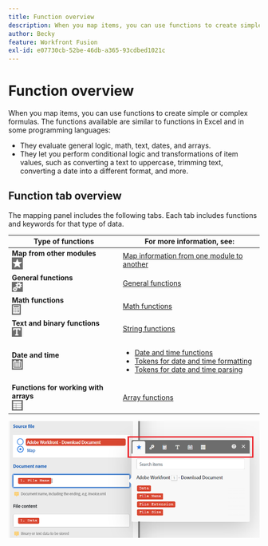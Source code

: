 ```yaml
---
title: Function overview
description: When you map items, you can use functions to create simple or complex formulas.
author: Becky
feature: Workfront Fusion
exl-id: e07730cb-52be-46db-a365-93cdbed1021c
---
```

# Function overview

When you map items, you can use functions to create simple or complex formulas. The functions available are similar to functions in Excel and in some programming languages:

* They evaluate general logic, math, text, dates, and arrays. 
* They let you perform conditional logic and transformations of item values, such as converting a text to uppercase, trimming text, converting a date into a different format, and more. 

## Function tab overview

The mapping panel includes the following tabs. Each tab includes functions and keywords for that type of data.

| Type of functions | For more information, see:|
|---|---|
| **Map from other modules**<br>![](assets/toolbar-icon-functions-you-map-from-other-modules.png) | [Map information from one module to another](/help/workfront-fusion/create-scenarios/map-data/map-data-from-one-to-another.md) |
|  **General functions**<br>![](assets/toolbar-icon-general-function.png)|[General functions](/help/workfront-fusion/references/mapping-panel/functions/general-functions.md) |
| **Math functions**<br>![](assets/toolbar-icon-math-functions.png)| [Math functions](/help/workfront-fusion/references/mapping-panel/functions/math-functions.md)|
| **Text and binary functions**<br>![](assets/toolbar-icon-text&binary-functions.png)| [String functions](/help/workfront-fusion/references/mapping-panel/functions/string-functions.md)|
| **Date and time** <br> ![](assets/toolbar-icon-date&time-functions.png)| <ul><li>[Date and time functions](/help/workfront-fusion/references/mapping-panel/functions/date-and-time-functions.md)</li><li>[Tokens for date and time formatting](/help/workfront-fusion/references/mapping-panel/functions/tokens-for-date-and-time-formatting.md)</li><li> [Tokens for date and time parsing](/help/workfront-fusion/references/mapping-panel/functions/tokens-for-date-and-time-parsing.md)</li></ul> |
|**Functions for working with arrays**<br> ![](assets/toolbar-icon-functions-for-arrays.png)|[Array functions](/help/workfront-fusion/references/mapping-panel/functions/array-functions.md)|

![](assets/functions-toolbar-350x189.png)
